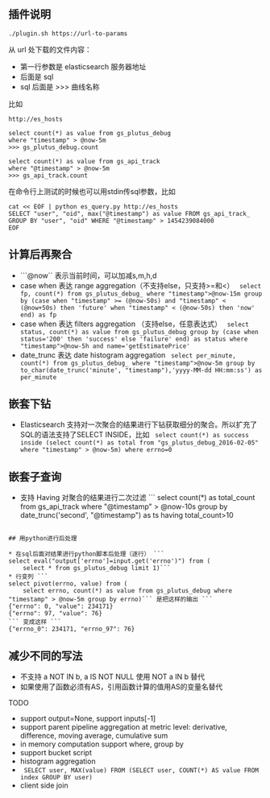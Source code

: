 ## 插件说明

```
./plugin.sh https://url-to-params
```

从 url 处下载的文件内容：

* 第一行参数是 elasticsearch 服务器地址
* 后面是 sql
* sql 后面是 >>> 曲线名称

比如

```
http://es_hosts

select count(*) as value from gs_plutus_debug
where "timestamp" > @now-5m
>>> gs_plutus_debug.count

select count(*) as value from gs_api_track
where "@timestamp" > @now-5m
>>> gs_api_track.count
```

在命令行上测试的时候也可以用stdin传sql参数，比如

```
cat << EOF | python es_query.py http://es_hosts
SELECT "user", "oid", max("@timestamp") as value FROM gs_api_track_ GROUP BY "user", "oid" WHERE "@timestamp" > 1454239084000
EOF
```
## 计算后再聚合

* ```@now`` 表示当前时间，可以加减s,m,h,d
* case when 表达 range aggregation（不支持else，只支持>=和<） ```
select fp, count(*) from gs_plutus_debug_
    where "timestamp">@now-15m group by (case when "timestamp" >= (@now-50s) and "timestamp" < (@now+50s) then 'future'
    when "timestamp" < (@now-50s) then 'now' end) as fp```
* case when 表达 filters aggregation （支持else，任意表达式） ```
select status, count(*) as value from gs_plutus_debug
    group by (case when status='200' then 'success' else 'failure' end) as status
    where "timestamp">@now-5h and name='getEstimatePrice'```
* date_trunc 表达 date histogram aggregation ```
select per_minute, count(*) from gs_plutus_debug_
    where "timestamp">@now-5m group by to_char(date_trunc('minute', "timestamp"),'yyyy-MM-dd HH:mm:ss') as per_minute```


## 嵌套下钻

* Elasticsearch 支持对一次聚合的结果进行下钻获取细分的聚合。所以扩充了SQL的语法支持了SELECT INSIDE，比如 ```
select count(*) as success inside (select count(*) as total
from "gs_plutus_debug_2016-02-05" where "timestamp" > @now-5m) where errno=0```

## 嵌套子查询

* 支持 Having 对聚合的结果进行二次过滤 ```
select count(*) as total_count from gs_api_track
    where "@timestamp" > @now-10s group by date_trunc('second', "@timestamp") as ts
    having total_count>10
```

## 用python进行后处理

* 在sql后面对结果进行python脚本后处理（逐行） ```
select eval("output['errno']=input.get('errno')") from (
    select * from gs_plutus_debug limit 1)```
* 行变列 ```
select pivot(errno, value) from (
    select errno, count(*) as value from gs_plutus_debug where "timestamp" > @now-5m group by errno)``` 是把这样的输出 ```
{"errno": 0, "value": 234171}
{"errno": 97, "value": 76}
``` 变成这样 ```
{"errno_0": 234171, "errno_97": 76}
```

## 减少不同的写法

* 不支持 a NOT IN b, a IS NOT NULL 使用 NOT a IN b 替代
* 如果使用了函数必须有AS，引用函数计算的值用AS的变量名替代

TODO

* support output=None, support inputs[-1]
* support parent pipeline aggregation at metric level: derivative, difference, moving average, cumulative sum
* in memory computation support where, group by
* support bucket script
* histogram aggregation
* ``` SELECT user, MAX(value) FROM (SELECT user, COUNT(*) AS value FROM index GROUP BY user)```
* client side join
